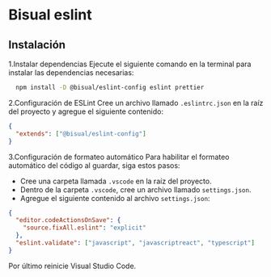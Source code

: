# Bisual eslint

## Instalación

1.Instalar dependencias
Ejecute el siguiente comando en la terminal para instalar las dependencias necesarias:

```bash
  npm install -D @bisual/eslint-config eslint prettier
```

2.Configuración de ESLint
Cree un archivo llamado `.eslintrc.json` en la raíz del proyecto y agregue el siguiente contenido:

```json
{
  "extends": ["@bisual/eslint-config"]
}
```

3.Configuración de formateo automático
Para habilitar el formateo automático del código al guardar, siga estos pasos:

- Cree una carpeta llamada `.vscode` en la raíz del proyecto.
- Dentro de la carpeta `.vscode`, cree un archivo llamado `settings.json`.
- Agregue el siguiente contenido al archivo `settings.json`:

```json
{
  "editor.codeActionsOnSave": {
    "source.fixAll.eslint": "explicit"
  },
  "eslint.validate": ["javascript", "javascriptreact", "typescript"]
}
```

Por último reinicie Visual Studio Code.
